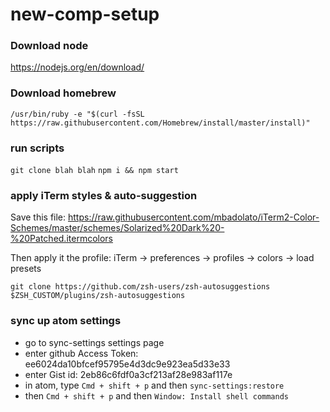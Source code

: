 new-comp-setup
==============

### Download node
https://nodejs.org/en/download/

### Download homebrew
`/usr/bin/ruby -e "$(curl -fsSL https://raw.githubusercontent.com/Homebrew/install/master/install)"`

### run scripts
`git clone blah blah`
`npm i && npm start`

### apply iTerm styles & auto-suggestion
Save this file: https://raw.githubusercontent.com/mbadolato/iTerm2-Color-Schemes/master/schemes/Solarized%20Dark%20-%20Patched.itermcolors

Then apply it the profile: iTerm → preferences → profiles → colors → load presets

`git clone https://github.com/zsh-users/zsh-autosuggestions $ZSH_CUSTOM/plugins/zsh-autosuggestions`

### sync up atom settings
- go to sync-settings settings page
- enter github Access Token: ee6024da10bfcef95795e4d3dc9e923ea5d33e33
- enter Gist id: 2eb86c6fdf0a3cf213af28e983af117e
- in atom, type `Cmd + shift + p` and then `sync-settings:restore`
- then `Cmd + shift + p` and then `Window: Install shell commands`
